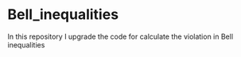 # Bell_inequalities
In this repository I upgrade the code for calculate the violation in Bell inequalities
